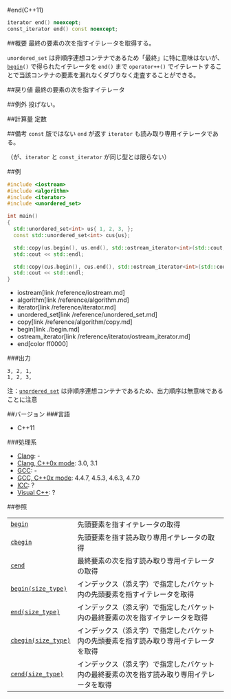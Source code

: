 #end(C++11)
```cpp
iterator end() noexcept;
const_iterator end() const noexcept;
```

##概要
最終の要素の次を指すイテレータを取得する。

`unordered_set` は非順序連想コンテナであるため「最終」に特に意味はないが、[`begin`](./begin.md)`()` で得られたイテレータを `end()` まで `operator++()` でイテレートすることで当該コンテナの要素を漏れなくダブりなく走査することができる。


##戻り値
最終の要素の次を指すイテレータ


##例外
投げない。


##計算量
定数


##備考
`const` 版ではない `end` が返す `iterator` も読み取り専用イテレータである。

（が、`iterator` と `const_iterator` が同じ型とは限らない）


##例
```cpp
#include <iostream>
#include <algorithm>
#include <iterator>
#include <unordered_set>

int main()
{
  std::unordered_set<int> us{ 1, 2, 3, };
  const std::unordered_set<int> cus{us};

  std::copy(us.begin(), us.end(), std::ostream_iterator<int>(std::cout, ", "));
  std::cout << std::endl;

  std::copy(cus.begin(), cus.end(), std::ostream_iterator<int>(std::cout, ", "));
  std::cout << std::endl;
}
```
* iostream[link /reference/iostream.md]
* algorithm[link /reference/algorithm.md]
* iterator[link /reference/iterator.md]
* unordered_set[link /reference/unordered_set.md]
* copy[link /reference/algorithm/copy.md]
* begin[link ./begin.md]
* ostream_iterator[link /reference/iterator/ostream_iterator.md]
* end[color ff0000]

###出力
```
3, 2, 1, 
1, 2, 3, 
```

注：[`unordered_set`](/reference/unordered_set/unordered_set.md) は非順序連想コンテナであるため、出力順序は無意味であることに注意


##バージョン
###言語
- C++11

###処理系
- [Clang](/implementation#clang.md): -
- [Clang, C++0x mode](/implementation#clang.md): 3.0, 3.1
- [GCC](/implementation#gcc.md): -
- [GCC, C++0x mode](/implementation#gcc.md): 4.4.7, 4.5.3, 4.6.3, 4.7.0
- [ICC](/implementation#icc.md): ?
- [Visual C++](/implementation#visual_cpp.md): ?

##参照

| | |
|----------------------------------------------|--------------------------------|
| [`begin`](./begin.md)                        | 先頭要素を指すイテレータの取得 |
| [`cbegin`](./cbegin.md)                      | 先頭要素を指す読み取り専用イテレータの取得 |
| [`cend`](./cend.md)                          | 最終要素の次を指す読み取り専用イテレータの取得 |
| [`begin(size_type)`](./begin-size_type.md)   | インデックス（添え字）で指定したバケット内の先頭要素を指すイテレータを取得 |
| [`end(size_type)`](./end-size_type.md)       | インデックス（添え字）で指定したバケット内の最終要素の次を指すイテレータを取得 |
| [`cbegin(size_type)`](./cbegin-size_type.md) | インデックス（添え字）で指定したバケット内の先頭要素を指す読み取り専用イテレータを取得 |
| [`cend(size_type)`](./cend-size_type.md)     | インデックス（添え字）で指定したバケット内の最終要素の次を指す読み取り専用イテレータを取得 |


